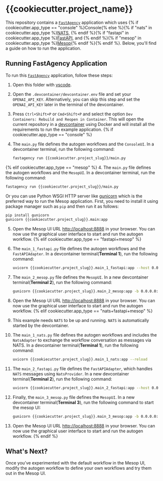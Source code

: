 # {{cookiecutter.project_name}}

This repository contains a [`FastAgency`](https://github.com/airtai/fastagency) application which uses {% if cookiecutter.app_type == "console" %}Console{% else %}{% if "nats" in cookiecutter.app_type %}[NATS](https://nats.io/), {% endif %}{% if "fastapi" in cookiecutter.app_type %}[FastAPI](https://fastapi.tiangolo.com/), and {% endif %}{% if "mesop" in cookiecutter.app_type %}[Mesop](https://google.github.io/mesop/){% endif %}{% endif %}. Below, you'll find a guide on how to run the application.

## Running FastAgency Application

To run this [`FastAgency`](https://github.com/airtai/fastagency) application, follow these steps:

1. Open this folder with [vscode](https://code.visualstudio.com/).

2. Open the `.devcontainer/devcontainer.env` file and set your `OPENAI_API_KEY`. Alternatively, you can skip this step and set the `OPENAI_API_KEY` later in the terminal of the devcontainer.

3. Press `Ctrl+Shift+P` or `Cmd+Shift+P` and select the option `Dev Containers: Rebuild and Reopen in Container`. This will open the current repository in a [devcontainer](https://code.visualstudio.com/docs/devcontainers/containers) using Docker and will install all the requirements to run the example application.
{% if cookiecutter.app_type == "console" %}
4. The `main.py` file defines the autogen workflows and the `ConsoleUI`. In a devcontainer terminal, run the following command:

   ```bash
   fastagency run {{cookiecutter.project_slug}}/main.py
   ```
{% elif cookiecutter.app_type == "mesop" %}
4. The `main.py` file defines the autogen workflows and the `MesopUI`. In a devcontainer terminal, run the following command:

   ```bash
   fastagency run {{cookiecutter.project_slug}}/main.py
   ```

   Or you can use Python WSGI HTTP server like [gunicorn](https://gunicorn.org/) which is the preferred way to run the Mesop application. First, you need to install it using package manager such as `pip` and then run it as follows:

   ```bash
   pip install gunicorn
   gunicorn {{cookiecutter.project_slug}}.main:app
   ```

5. Open the Mesop UI URL [http://localhost:8888](http://localhost:8888) in your browser. You can now use the graphical user interface to start and run the autogen workflow.
{% elif cookiecutter.app_type == "fastapi+mesop" %}
4. The `main_1_fastapi.py` file defines the autogen workflows and the `FastAPIAdapter`. In a devcontainer terminal(**Terminal 1**), run the following command:

   ```bash
   uvicorn {{cookiecutter.project_slug}}.main_1_fastapi:app --host 0.0.0.0 --port 8008 --reload
   ```

5. The `main_2_mesop.py` file defines the `MesopUI`. In a new devcontainer terminal(**Terminal 2**), run the following command:

   ```bash
   gunicorn {{cookiecutter.project_slug}}.main_2_mesop:app -b 0.0.0.0:8888 --reload
   ```

6. Open the Mesop UI URL [http://localhost:8888](http://localhost:8888) in your browser. You can now use the graphical user interface to start and run the autogen workflow.
{% elif cookiecutter.app_type == "nats+fastapi+mesop" %}
4. This example needs `NATS` to be up and running. `NATS` is automatically started by the devcontainer.

5. The `main_1_nats.py` file defines the autogen workflows and includes the `NatsAdapter` to exchange the workflow conversation as messages via NATS. In a devcontainer terminal(**Terminal 1**), run the following command:

   ```bash
   uvicorn {{cookiecutter.project_slug}}.main_1_nats:app --reload
   ```

5. The `main_2_fastapi.py` file defines the `FastAPIAdapter`, which handles `NATS` messages using `NatsProvider`. In a new devcontainer terminal(**Terminal 2**), run the following command:

   ```bash
   uvicorn {{cookiecutter.project_slug}}.main_2_fastapi:app --host 0.0.0.0 --port 8008 --reload
   ```

6. Finally, the `main_3_mesop.py` file defines the `MesopUI`. In a new devcontainer terminal(**Terminal 3**), run the following command to start the mesop UI:

   ```bash
   gunicorn {{cookiecutter.project_slug}}.main_3_mesop:app -b 0.0.0.0:8888 --reload
   ```

7. Open the Mesop UI URL [http://localhost:8888](http://localhost:8888) in your browser. You can now use the graphical user interface to start and run the autogen workflow.
{% endif %}
## What's Next?

Once you’ve experimented with the default workflow in the Mesop UI, modify the autogen workflow to define your own workflows and try them out in the Mesop UI.
